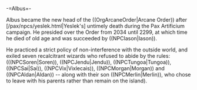-=Albus=-

Albus became the new head of the ((OrgArcaneOrder|Arcane Order)) after [/pax/npcs/yeslek.html|Yeslek's] untimely death during the Pax Artificium campaign. He presided over the Order from 2034 until 2299, at which time he died of old age and was succeeded by ((NPCIason|Iason)).

He practiced a strict policy of non-interference with the outside world, and exiled seven recalcitrant wizards who refused to abide by the rules: (((NPCSoren|Soren)), ((NPCJendu|Jendu)), ((NPCTungoa|Tungoa)), ((NPCSai|Sai)), ((NPCVix|Vixlecais)), ((NPCMorgan|Morgan)) and ((NPCAldan|Aldan)) -- along with their son ((NPCMerlin|Merlin)), who chose to leave with his parents rather than remain on the island).

